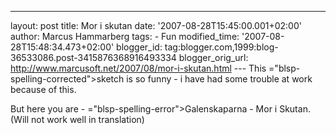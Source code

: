 ---
layout: post
title: Mor i skutan date: '2007-08-28T15:45:00.001+02:00'
author: Marcus Hammarberg
tags: - Fun
modified_time: '2007-08-28T15:48:34.473+02:00'
blogger_id: tag:blogger.com,1999:blog-36533086.post-3415876368916493334
blogger_orig_url: http://www.marcusoft.net/2007/08/mor-i-skutan.html ---
This <span>="blsp-spelling-corrected">sketch</span> is so funny - i have had
some trouble at work because of this.

But here you are - <span>="blsp-spelling-error">Galenskaparna</span> - <span
id="SPELLING_ERROR_2" class="blsp-spelling-error">Mor</span> i <span
id="SPELLING_ERROR_3" class="blsp-spelling-error">Skutan</span>. (Will
not work well in translation)


